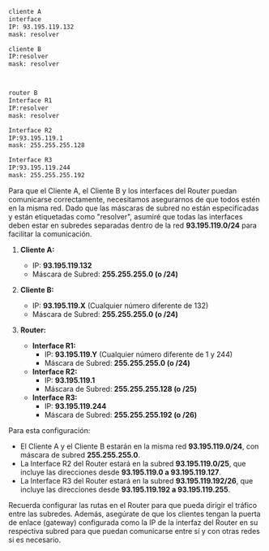 ```bash
cliente A
interface
IP: 93.195.119.132
mask: resolver

cliente B
IP:resolver
mask: resolver



router B
Interface R1
IP:resolver
mask: resolver

Interface R2
IP:93.195.119.1
mask: 255.255.255.128

Interface R3
IP:93.195.119.244
mask: 255.255.255.192

```

Para que el Cliente A, el Cliente B y los interfaces del Router puedan comunicarse correctamente, necesitamos asegurarnos de que todos estén en la misma red. Dado que las máscaras de subred no están especificadas y están etiquetadas como "resolver", asumiré que todas las interfaces deben estar en subredes separadas dentro de la red **93.195.119.0/24** para facilitar la comunicación.

1. **Cliente A:**
   - IP: **93.195.119.132**
   - Máscara de Subred: **255.255.255.0 (o /24)**

2. **Cliente B:**
   - IP: **93.195.119.X** (Cualquier número diferente de 132)
   - Máscara de Subred: **255.255.255.0 (o /24)**

3. **Router:**
   - **Interface R1:**
     - IP: **93.195.119.Y** (Cualquier número diferente de 1 y 244)
     - Máscara de Subred: **255.255.255.0 (o /24)**
   - **Interface R2:**
     - IP: **93.195.119.1**
     - Máscara de Subred: **255.255.255.128 (o /25)**
   - **Interface R3:**
     - IP: **93.195.119.244**
     - Máscara de Subred: **255.255.255.192 (o /26)**

Para esta configuración:

- El Cliente A y el Cliente B estarán en la misma red **93.195.119.0/24**, con máscara de subred **255.255.255.0**.
- La Interface R2 del Router estará en la subred **93.195.119.0/25**, que incluye las direcciones desde **93.195.119.0 a 93.195.119.127**.
- La Interface R3 del Router estará en la subred **93.195.119.192/26**, que incluye las direcciones desde **93.195.119.192 a 93.195.119.255**.

Recuerda configurar las rutas en el Router para que pueda dirigir el tráfico entre las subredes. Además, asegúrate de que los clientes tengan la puerta de enlace (gateway) configurada como la IP de la interfaz del Router en su respectiva subred para que puedan comunicarse entre sí y con otras redes si es necesario.